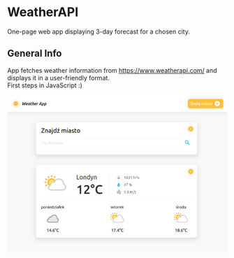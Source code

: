 # WeatherAPI
One-page web app displaying 3-day forecast for a chosen city.

## General Info
App fetches weather information from https://www.weatherapi.com/ and displays it in a user-friendly format.\
First steps in JavaScript :)

![app](images/app.png)
